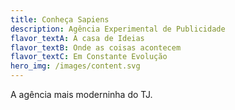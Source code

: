 ```yaml
---
title: Conheça Sapiens
description: Agência Experimental de Publicidade
flavor_textA: A casa de Ideias
flavor_textB: Onde as coisas acontecem
flavor_textC: Em Constante Evolução
hero_img: /images/content.svg
---
```

A agência mais moderninha do TJ.